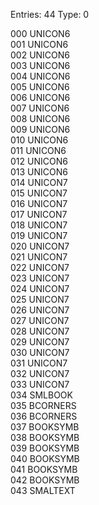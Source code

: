 


Entries:    44
Type:        0



000 UNICON6     
001 UNICON6     
002 UNICON6     
003 UNICON6     
004 UNICON6     
005 UNICON6     
006 UNICON6     
007 UNICON6     
008 UNICON6     
009 UNICON6     
010 UNICON6     
011 UNICON6     
012 UNICON6     
013 UNICON6     
014 UNICON7     
015 UNICON7     
016 UNICON7     
017 UNICON7     
018 UNICON7     
019 UNICON7     
020 UNICON7     
021 UNICON7     
022 UNICON7     
023 UNICON7     
024 UNICON7     
025 UNICON7     
026 UNICON7     
027 UNICON7     
028 UNICON7     
029 UNICON7     
030 UNICON7     
031 UNICON7     
032 UNICON7     
033 UNICON7     
034 SMLBOOK     
035 BCORNERS    
036 BCORNERS    
037 BOOKSYMB    
038 BOOKSYMB    
039 BOOKSYMB    
040 BOOKSYMB    
041 BOOKSYMB    
042 BOOKSYMB    
043 SMALTEXT    
